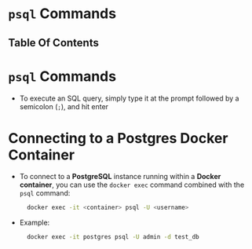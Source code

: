 # `psql` Commands

## Table Of Contents

# `psql` Commands

- To execute an SQL query, simply type it at the prompt followed by a semicolon (`;`), and hit enter

# Connecting to a Postgres Docker Container

- To connect to a **PostgreSQL** instance running within a **Docker container**, you can use the `docker exec` command combined with the `psql` command:
  ```bash
    docker exec -it <container> psql -U <username>
  ```
- Example:
  ```sh
    docker exec -it postgres psql -U admin -d test_db
  ```